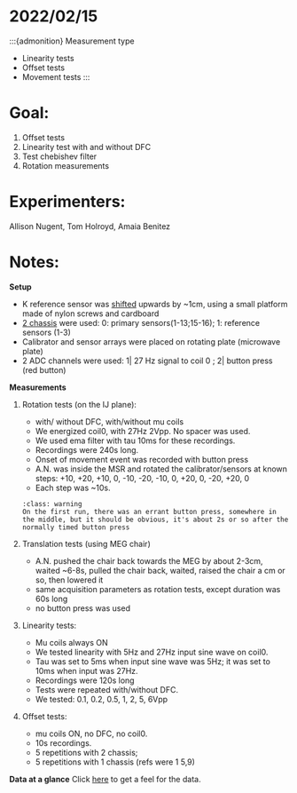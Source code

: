# 2022/02/15

:::{admonition} Measurement type
- Linearity tests
- Offset tests
- Movement tests
:::

# Goal:
1. Offset tests
2. Linearity test with and without DFC
3. Test chebishev filter
4. Rotation measurements

# Experimenters:
Allison Nugent, Tom Holroyd, Amaia Benitez

# Notes:
**Setup**
- K reference sensor was [shifted](20220207_shiftedK) upwards by ~1cm, using a small platform made of nylon screws and cardboard
- [2 chassis](20220207_2Chass) were used: 0: primary sensors(1-13;15-16); 1: reference sensors (1-3)
- Calibrator and sensor arrays were placed on rotating plate (microwave plate)
- 2 ADC channels were used: 1| 27 Hz signal to coil 0 ; 2| button press (red button)

**Measurements**
1. Rotation tests (on the IJ plane):
    - with/ without DFC, with/without mu coils
    - We energized coil0, with 27Hz 2Vpp. No spacer was used.
    - We used ema filter with tau 10ms for these recordings.
    - Recordings were 240s long. 
    - Onset of movement event was recorded with button press
    - A.N. was inside the MSR and rotated the calibrator/sensors at known steps: +10, +20, +10, 0, -10, -20, -10, 0, +20, 0, -20, +20, 0
    - Each step was ~10s.

    ```{admonition} Issues
    :class: warning
    On the first run, there was an errant button press, somewhere in the middle, but it should be obvious, it's about 2s or so after the normally timed button press
    ```

2. Translation tests (using MEG chair)
    - A.N. pushed the chair back towards the MEG by about 2-3cm, waited ~6-8s, pulled the chair back, waited, raised the chair a cm or so, then lowered it
    - same acquisition parameters as rotation tests, except duration was 60s long
    - no button press was used

3. Linearity tests:
    - Mu coils always ON
    - We tested linearity with 5Hz and 27Hz input sine wave on coil0. 
    - Tau was set to 5ms when input sine wave was 5Hz; it was set to 10ms when input was 27Hz.
    - Recordings were 120s long
    - Tests were repeated with/without DFC. 
    - We tested: 0.1, 0.2, 0.5, 1, 2, 5, 6Vpp

4. Offset tests: 
    - mu coils ON, no DFC, no coil0. 
    - 10s recordings.
    - 5 repetitions with 2 chassis; 
    - 5 repetitions with 1 chassis (refs were 1 5,9)


**Data at a glance**
Click [here](../Data_At_A_Glance/20220215.md) to get a feel for the data. 

